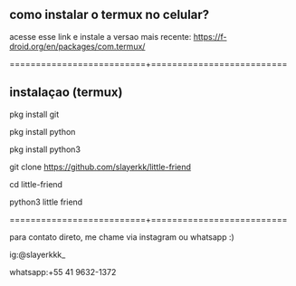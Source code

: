 como instalar o termux no celular?
-
acesse esse link e instale a versao mais recente: https://f-droid.org/en/packages/com.termux/

==========================+==========================

instalaçao  (termux)
-
pkg install git

pkg install python

pkg install python3

git clone https://github.com/slayerkk/little-friend

cd little-friend

python3 little friend

==========================+==========================

para contato direto, me chame via instagram ou whatsapp :)

ig:@slayerkkk_

whatsapp:+55 41 9632-1372

